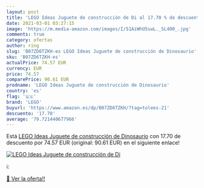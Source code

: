 ```yaml
---
layout: post
title: 'LEGO Ideas Juguete de construcción de Di al 17.70 % de descuento'
date: 2021-03-01 03:27:15
image: 'https://m.media-amazon.com/images/I/51AiWhU5swL._SL400_.jpg'
comments: true
category: ofertas
author: ring
slug: 'B07ZD6TZKH-es LEGO Ideas Juguete de construcción de Dinosaurio'
sku: 'B07ZD6TZKH-es'
actualPrice: 74.57 EUR
currency: EUR
price: 74.57
comparePrice: 90.61 EUR
prodname: 'LEGO Ideas Juguete de construcción de Dinosaurio'
country: 'es'
flag: '🇪🇸'
brand: 'LEGO'
buyurl: 'https://www.amazon.es/dp/B07ZD6TZKH/?tag=tolees-21'
descuento: '17.70'
average: '79.721440677966'
---
```


Está [LEGO Ideas Juguete de construcción de Dinosaurio](https://www.amazon.es/dp/B07ZD6TZKH/?tag=tolees-21) con 17.70 de descuento por 74.57 EUR (original: 90.61 EUR) en el siguiente enlace!

[![LEGO Ideas Juguete de construcción de Di](https://m.media-amazon.com/images/I/51AiWhU5swL._SL400_.jpg)](https://www.amazon.es/dp/B07ZD6TZKH/?tag=tolees-21)

ℹ️:


[🛒 Ver la oferta!!](https://www.amazon.es/dp/B07ZD6TZKH/?tag=tolees-21)

